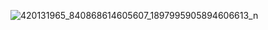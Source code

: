 
![420131965_840868614605607_1897995905894606613_n](https://github.com/user-attachments/assets/323b8342-65ad-4b67-b20a-b18c02b5f4d9)
